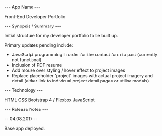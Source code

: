 --- App Name ---

Front-End Developer Portfolio

--- Synopsis / Summary ---

Initial structure for my developer portfolio to be built up.

Primary updates pending include: 

- JavaScript programming in order for the contact form to post (currently not functional)
- Inclusion of PDF resume
- Add mouse over styling / hover effect to project images
- Replace placeholder 'project' images with actual project imagery and detail (either link to individual project detail pages or utilise modals) 

--- Technology ---

HTML
CSS
Bootstrap 4 / Flexbox
JavaScript

--- Release Notes ---

-- 04.08.2017 --

Base app deployed.